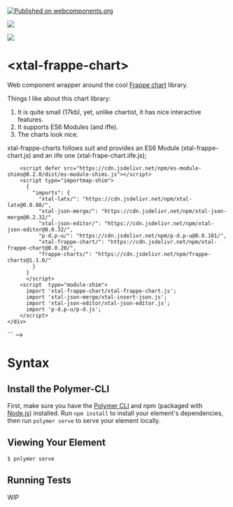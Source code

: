 [![Published on webcomponents.org](https://img.shields.io/badge/webcomponents.org-published-blue.svg)](https://www.webcomponents.org/element/bahrus/xtal-frappe-chart)

<a href="https://nodei.co/npm/xtal-frappe-chart/"><img src="https://nodei.co/npm/xtal-frappe-chart.png"></a>

<img src="https://badgen.net/bundlephobia/minzip/xtal-frappe-chart">

# \<xtal-frappe-chart\>

Web component wrapper around the cool [Frappe chart](https://frappe.io/charts) library.

Things I like about this chart library:

1)  It is quite small (17kb), yet, unlike chartist, it has nice interactive features.
2)  It supports ES6 Modules (and iffe).
3)  The charts look nice.

xtal-frappe-charts follows suit and provides an ES6 Module (xtal-frappe-chart.js) and an iife one (xtal-frape-chart.iife.js);

<!--
```
<custom-element-demo>
  <template>
    <div>
      <h3>Basic xtal-frappe-chart demo</h3>
      <xtal-insert-json input="[]">
        <script type="application/json">
          [
            {
              "title": "My Awesome Chart",
              "data": {
                "labels": ["12am-3am", "3am-6am", "6am-9am", "9am-12pm",
                  "12pm-3pm", "3pm-6pm", "6pm-9pm", "9pm-12am"],
            
                "datasets": [
                  {
                    "name": "Some Data", "color": "light-blue",
                    "values": [25, 40, 30, 35, 8, 52, 17, -4]
                  },
                  {
                    "name": "Another Set", "color": "violet",
                    "values": [25, 50, -10, 15, 18, 32, 27, 14]
                  },
                  {
                    "name": "Yet Another", "color": "blue",
                    "values": [15, 20, -3, -15, 58, 12, -17, 37]
                  }
                ]
              },
              "type": "bar", 
              "height": 250,
              "isNavigable": true
            }
          ]
        </script>
      </xtal-insert-json>
      <p-d on="merged-prop-changed" prop="data" val="target.value"></p-d>
      <xtal-frappe-chart></xtal-frappe-chart>
      <p-d on="selected-element-changed" prop="input" val="target.value"></p-d>
      <xtal-json-editor options="{}"  height="300px"></xtal-json-editor>

      <script src="https://unpkg.com/@webcomponents/webcomponentsjs/webcomponents-loader.js"></script>
    
        <!-- Use experimental import maps -->
        <script defer src="https://cdn.jsdelivr.net/npm/es-module-shims@0.2.0/dist/es-module-shims.js"></script>
        <script type="importmap-shim">
          {
            "imports": {
              "xtal-latx/": "https://cdn.jsdelivr.net/npm/xtal-latx@0.0.88/",
              "xtal-json-merge/": "https://cdn.jsdelivr.net/npm/xtal-json-merge@0.2.32/",
              "xtal-json-editor/": "https://cdn.jsdelivr.net/npm/xtal-json-editor@0.0.32/",
              "p-d.p-u/": "https://cdn.jsdelivr.net/npm/p-d.p-u@0.0.101/",
              "xtal-frappe-chart/": "https://cdn.jsdelivr.net/npm/xtal-frappe-chart@0.0.20/",
              "frappe-charts/": "https://cdn.jsdelivr.net/npm/frappe-charts@1.1.0/"
            }
          }
          </script>
        <script  type="module-shim">
          import 'xtal-frappe-chart/xtal-frappe-chart.js';
          import 'xtal-json-merge/xtal-insert-json.js';
          import 'xtal-json-editor/xtal-json-editor.js';
          import 'p-d.p-u/p-d.js';
        </script>
    </div>
  </template>
</custom-element-demo>
```
-->

# Syntax

<!--
```
<custom-element-demo>
<template>
    <div>
        <wc-info package-name="npm.hypo-link" href="https://unpkg.com/xtal-frappe-chart@0.0.21/html.json"></wc-info>
        <script type="module" src="https://unpkg.com/wc-info@0.0.29/wc-info.js?module"></script>
    </div>
</template>
</custom-element-demo>
```
-->




## Install the Polymer-CLI

First, make sure you have the [Polymer CLI](https://www.npmjs.com/package/polymer-cli) and npm (packaged with [Node.js](https://nodejs.org)) installed. Run `npm install` to install your element's dependencies, then run `polymer serve` to serve your element locally.

## Viewing Your Element

```
$ polymer serve
```

## Running Tests

WIP
